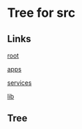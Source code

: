# Tree for src
## Links
[root](../tree.md)

[apps](apps/tree.md)

[services](services/tree.md)

[lib](lib/tree.md)


## Tree
```bash

```